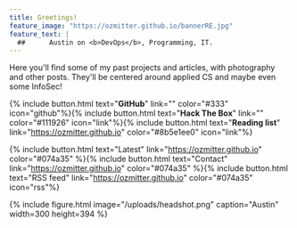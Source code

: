 ```yaml
---
title: Greetings!
feature_image: "https://ozmitter.github.io/bannerRE.jpg"
feature_text: |
  ##      Austin on <b>DevOps</b>, Programming, IT.
---
```


Here you'll find some of my past projects and articles, with photography and other posts.
They'll be centered around applied CS and maybe even some InfoSec!

{% include button.html text="<b id='btnGH'>GitHub</b>" link="" color="#333" icon="github"%}{% include button.html text="<b id='btnHTB'>Hack The Box</b>" link="" color="#111926" icon="link"%}{% include button.html text="<b id='btnRL'>Reading list</b>" link="https://ozmitter.github.io" color="#8b5e1ee0" icon="link"%}

{% include button.html text="Latest" link="https://ozmitter.github.io" color="#074a35" %}{% include button.html text="Contact" link="https://ozmitter.github.io"  color="#074a35" %}{% include button.html text="RSS feed" link="https://ozmitter.github.io" color="#074a35" icon="rss"%}

{% include figure.html image="/uploads/headshot.png" caption="Austin" width=300 height=394 %}

